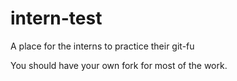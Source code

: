 intern-test
===========

A place for the interns to practice their git-fu

You should have your own fork for most of the work.
